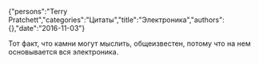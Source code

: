 {"persons":"Terry Pratchett","categories":"Цитаты","title":"Электроника","authors":{},"date":"2016-11-03"}

Тот факт, что камни могут мыслить, общеизвестен, потому что на нем основывается вся электроника.
